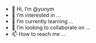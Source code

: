 - 👋 Hi, I’m @yunym
- 👀 I’m interested in ...
- 🌱 I’m currently learning ...
- 💞️ I’m looking to collaborate on ...
- 📫 How to reach me ...

<!---
yunym/yunym is a ✨ special ✨ repository because its `README.md` (this file) appears on your GitHub profile.
You can click the Preview link to take a look at your changes.
--->
